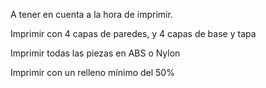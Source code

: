 A tener en cuenta a la hora de imprimir.

Imprimir con 4 capas de paredes, y 4 capas de base y tapa

Imprimir todas las piezas en ABS o Nylon

Imprimir con un relleno mínimo del 50%
